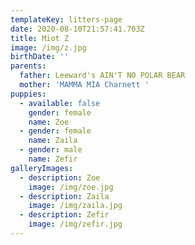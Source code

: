 ```yaml
---
templateKey: litters-page
date: 2020-08-10T21:57:41.703Z
title: Miot Z
image: /img/z.jpg
birthDate: ''
parents:
  father: Leeward's AIN'T NO POLAR BEAR
  mother: 'MAMMA MIA Charnett '
puppies:
  - available: false
    gender: female
    name: Zoe
  - gender: female
    name: Zaila
  - gender: male
    name: Zefir
galleryImages:
  - description: Zoe
    image: /img/zoe.jpg
  - description: Zaila
    image: /img/zaila.jpg
  - description: Zefir
    image: /img/zefir.jpg
---
```



